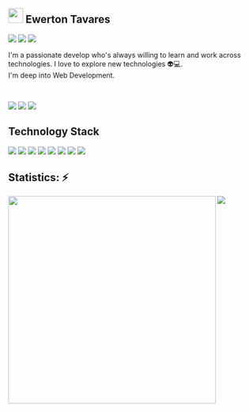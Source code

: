 ## <img src="https://media.giphy.com/media/hvRJCLFzcasrR4ia7z/giphy.gif" width="30px"> Ewerton Tavares

[<img src="https://img.shields.io/badge/linkedin-%230077B5.svg?&style=for-the-badge&logo=linkedin&logoColor=white" />](https://www.linkedin.com/in/ewertontbezerra/) [<img src = "https://img.shields.io/badge/instagram-%23E4405F.svg?&style=for-the-badge&logo=instagram&logoColor=white">](https://www.instagram.com/ewerton.tbezerra/) [<img src = "https://img.shields.io/badge/facebook-%231877F2.svg?&style=for-the-badge&logo=facebook&logoColor=white">](https://www.facebook.com/ewerton.tbezerra/)

<p align="left">
 I'm a passionate develop who's always willing to learn and work across technologies. I love to explore new technologies 👽💻. 
<br>
 I'm deep into Web Development.
</p>  
<br> 
 <p align="left">
 
 
 <img src="https://badges.pufler.dev/visits/ewertont/ewertont"/> 
 <img src="https://badges.pufler.dev/repos/ewertont"/>
 <img src="https://badges.pufler.dev/commits/monthly/ewertont" />

</p>

<h2 align="left">Technology Stack</h2>

<p align="left">
<img src="https://img.shields.io/badge/-HTML5-E34F26?style=flat-square&logo=html5&logoColor=white"/>
<img src="https://img.shields.io/badge/-CSS3-1572B6?style=flat-square&logo=css3"/>
<img src="https://img.shields.io/badge/-Bootstrap-563D7C?style=flat-square&logo=bootstrap"/>
<img src="https://img.shields.io/badge/-JavaScript-black?style=flat-square&logo=javascript"/>
<img src="https://img.shields.io/badge/-Nodejs-black?style=flat-square&logo=Node.js"/>
<img src="https://img.shields.io/badge/-React-black?style=flat-square&logo=react"/>
<img src="https://img.shields.io/badge/-MySQL-black?style=flat-square&logo=mysql"/>
<img src="https://img.shields.io/badge/-GitHub-black?style=flat-square&logo=github"/>
</p>

## Statistics: ⚡
<p align="center">
<img width="420px" align="left" src="https://github-readme-stats.vercel.app/api?username=ewertont&theme=discord_old_blurple"/>
<img align="left" src="https://github-readme-stats.vercel.app/api/top-langs/?username=ewertont&layout=compact&theme=discord_old_blurple" />
</p>
